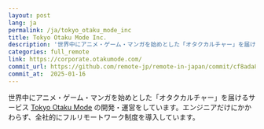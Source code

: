 ```yaml
---
layout: post
lang: ja
permalink: /ja/tokyo_otaku_mode_inc
title: Tokyo Otaku Mode Inc.
description: '世界中にアニメ・ゲーム・マンガを始めとした「オタクカルチャー」を届けるサービス Tokyo Otaku Mode の開発・運営をしています。エンジニアだけにかかわらず、全社的にフルリモートワーク制度を導入しています。'
categories: full_remote
link: https://corporate.otakumode.com/
commit_url: https://github.com/remote-jp/remote-in-japan/commit/cf8ada8eae0f29603e476cd235d4527e9ea268e4
commit_at:  2025-01-16
---
```


<p>世界中にアニメ・ゲーム・マンガを始めとした「オタクカルチャー」を届けるサービス <a href="https://otakumode.com/">Tokyo Otaku Mode</a> の開発・運営をしています。エンジニアだけにかかわらず、全社的にフルリモートワーク制度を導入しています。</p>
